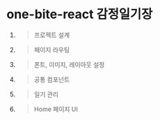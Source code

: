 # one-bite-react 감정일기장

1. > 프로젝트 설계
2. > 페이지 라우팅
3. > 폰트, 이미지, 레이아웃 설정
4. > 공통 컴포넌트
5. > 일기 관리
6. > Home 페이지 UI
